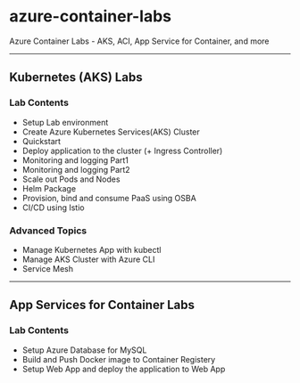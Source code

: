 # azure-container-labs
Azure Container Labs - AKS, ACI, App Service for Container, and more 

---
## Kubernetes (AKS) Labs
### Lab Contents
- Setup Lab environment
- Create Azure Kubernetes Services(AKS) Cluster
- Quickstart
- Deploy application to the cluster (+ Ingress Controller)
- Monitoring and logging Part1
- Monitoring and logging Part2
- Scale out Pods and Nodes
- Helm Package
- Provision, bind and consume PaaS using OSBA
- CI/CD using Istio

### Advanced Topics
- Manage Kubernetes App with kubectl
- Manage AKS Cluster with Azure CLI
- Service Mesh

---
## App Services for Container Labs
### Lab Contents
- Setup Azure Database for MySQL
- Build and Push Docker image to Container Registery
- Setup Web App and deploy the application to Web App
